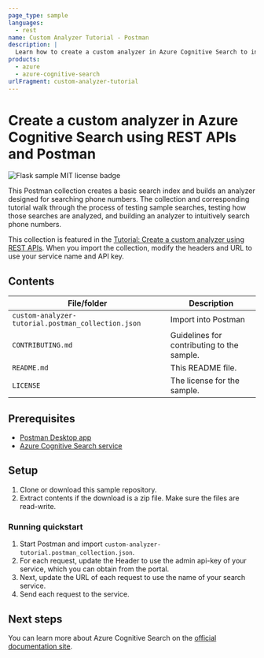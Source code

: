 ```yaml
---
page_type: sample
languages:
  - rest
name: Custom Analyzer Tutorial - Postman
description: |
  Learn how to create a custom analyzer in Azure Cognitive Search to intuitively search across phone numbers or other content.
products:
  - azure
  - azure-cognitive-search
urlFragment: custom-analyzer-tutorial
---
```


# Create a custom analyzer in Azure Cognitive Search using REST APIs and Postman

![Flask sample MIT license badge](https://img.shields.io/badge/license-MIT-green.svg)

This Postman collection creates a basic search index and builds an analyzer designed for searching phone numbers. The collection and corresponding tutorial walk through the process of testing sample searches, testing how those searches are analyzed, and building an analyzer to intuitively search phone numbers.

This collection is featured in the [Tutorial: Create a custom analyzer using REST APIs](https://docs.microsoft.com/azure/search/tutorial-create-custom-analyzer). When you import the collection, modify the headers and URL to use your service name and API key.

## Contents

| File/folder | Description |
|-------------|-------------|
| `custom-analyzer-tutorial.postman_collection.json`       | Import into Postman |
| `CONTRIBUTING.md` | Guidelines for contributing to the sample. |
| `README.md` | This README file. |
| `LICENSE`   | The license for the sample. |

## Prerequisites

- [Postman Desktop app](https://www.getpostman.com/)
- [Azure Cognitive Search service](https://docs.microsoft.com/azure/search/search-create-service-portal)

## Setup

1. Clone or download this sample repository.
1. Extract contents if the download is a zip file. Make sure the files are read-write.

### Running quickstart

1. Start Postman and import `custom-analyzer-tutorial.postman_collection.json`.
1. For each request, update the Header to use the admin api-key of your service, which you can obtain from the portal.
1. Next, update the URL of each request to use the name of your search service.
1. Send each request to the service.

## Next steps

You can learn more about Azure Cognitive Search on the [official documentation site](https://docs.microsoft.com/azure/search).
